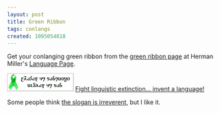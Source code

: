```yaml
---
layout: post
title: Green Ribbon
tags: conlangs
created: 1095054818
---
```

 Get your conlanging green ribbon from the [green ribbon page](http://www.io.com/~hmiller/lang/green-ribbon.html) at Herman Miller's [Language Page](http://www.io.com/~hmiller/lang/).

![green ribbon](/files/pictures/grn-rib-lang-sw.gif) [Fight linguistic  extinction... invent a  language!](http://www.io.com/~hmiller/lang/invent.html)

Some people think [the slogan is irreverent](http://www.langmaker.com/db/log_0409.htm#Sloganeering), but I like it.
